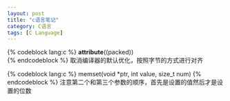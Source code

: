 ```yaml
---
layout: post
title: "c语言笔记"
category: C语言
tags: [C Language]
---
```


{% codeblock lang:c %}
__attribute__((packed))  
{% endcodeblock %}
取消编译器的默认优化，按照字节的方式进行对齐

{% codeblock lang:c %}
memset(void *ptr, int value, size_t num)
{% endcodeblock %}
注意第二个和第三个参数的顺序，首先是设置的值然后才是设置的位数
